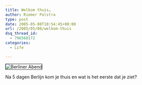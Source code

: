 ```yaml
---
title: Welkom thuis…
author: Riemer Palstra
type: post
date: 2005-05-08T10:54:45+00:00
url: /2005/05/08/welkom-thuis
dsq_thread_id:
  - 796568172
categories:
  - Life

---
```

<img data-recalc-dims="1" decoding="async" src="https://i0.wp.com/www.palstra.com/images/front/berliner.jpg?w=1100&#038;ssl=1" border="1" alt="Berliner Abend" />

Na 5 dagen Berlijn kom je thuis en wat is het eerste dat je ziet?